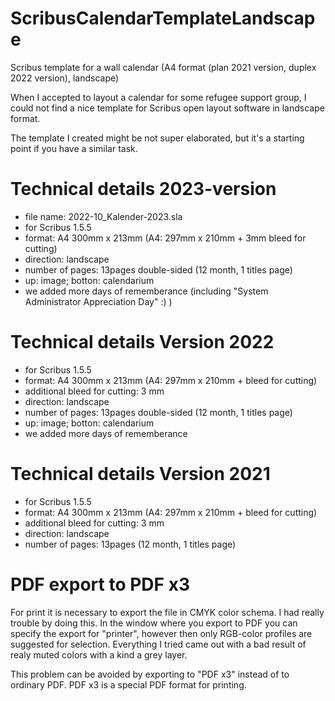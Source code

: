 # ScribusCalendarTemplateLandscape
Scribus template for a wall calendar (A4 format (plan 2021 version, duplex 2022 version), landscape)

When I accepted to layout a calendar for some refugee support group, I could not find a nice template for Scribus open layout software in landscape format. 

The template I created might be not super elaborated, but it's a starting point if you have a similar task. 


# Technical details 2023-version
- file name: 2022-10_Kalender-2023.sla
- for Scribus 1.5.5
- format: A4 300mm x 213mm (A4: 297mm x 210mm + 3mm bleed for cutting)
- direction: landscape
- number of pages: 13pages double-sided (12 month, 1 titles page)
- up: image; botton: calendarium
- we added more days of rememberance (including "System Administrator Appreciation Day" :) )


# Technical details Version 2022
- for Scribus 1.5.5
- format: A4 300mm x 213mm (A4: 297mm x 210mm + bleed for cutting)
- additional bleed for cutting: 3 mm 
- direction: landscape
- number of pages: 13pages double-sided (12 month, 1 titles page)
- up: image; botton: calendarium
- we added more days of rememberance

# Technical details Version 2021
- for Scribus 1.5.5
- format: A4 300mm x 213mm (A4: 297mm x 210mm + bleed for cutting)
- additional bleed for cutting: 3 mm 
- direction: landscape
- number of pages: 13pages (12 month, 1 titles page)




# PDF export to PDF x3
For print it is necessary to export the file in CMYK color schema. I had really trouble by doing this. In the window where you export to PDF you can specify the export for "printer", however then only RGB-color profiles are suggested for selection. Everything I tried came out with a bad result of realy muted colors with a kind a grey layer. 

This problem can be avoided by exporting to "PDF x3" instead of to ordinary PDF. PDF x3 is a special PDF format for printing.

# 
